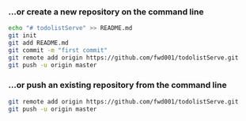 ### …or create a new repository on the command line
```bash
echo "# todolistServe" >> README.md
git init
git add README.md
git commit -m "first commit"
git remote add origin https://github.com/fwd001/todolistServe.git
git push -u origin master
```

### …or push an existing repository from the command line
```bash
git remote add origin https://github.com/fwd001/todolistServe.git
git push -u origin master
```
